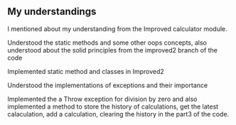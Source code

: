 ## My understandings

I mentioned about my understanding from the Improved calculator module.

Understood the static methods and some other oops concepts, also understood about the solid principles from the improved2 branch of the code

Implemented static method and classes in Improved2

Understood the implementations of exceptions and their importance

Implemented the a Throw exception for division by zero and also implemented a method to store the history of calculations, get the latest calaculation, add a calculation, clearing the history in the part3 of the code.



